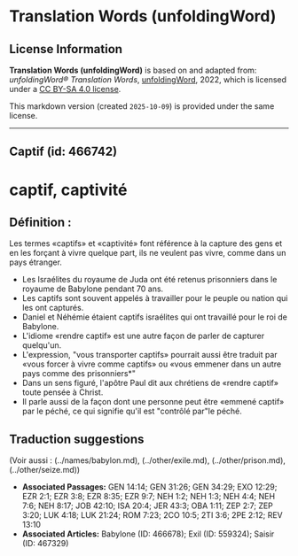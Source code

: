 # Translation Words (unfoldingWord)

## License Information

**Translation Words (unfoldingWord)** is based on and adapted from: _unfoldingWord® Translation Words_, [unfoldingWord](https://unfoldingword.org/utw), 2022, which is licensed under a [CC BY-SA 4.0 license](https://creativecommons.org/licenses/by-sa/4.0/legalcode.en).

This markdown version (created `2025-10-09`) is provided under the same license.



--------------------------------

## Captif (id: 466742)

captif, captivité
=================

Définition :
------------

Les termes «captifs» et «captivité» font référence à la capture des gens et en les forçant à vivre quelque part, ils ne veulent pas vivre, comme dans un pays étranger.

* Les Israélites du royaume de Juda ont été retenus prisonniers dans le royaume de Babylone pendant 70 ans.
* Les captifs sont souvent appelés à travailler pour le peuple ou nation qui les ont capturés.
* Daniel et Néhémie étaient captifs israélites qui ont travaillé pour le roi de Babylone.
* L'idiome «rendre captif» est une autre façon de parler de capturer quelqu'un.
* L'expression, "vous transporter captifs» pourrait aussi être traduit par «vous forcer à vivre comme captifs» ou «vous emmener dans un autre pays comme des prisonniers\*"
* Dans un sens figuré, l'apôtre Paul dit aux chrétiens de «rendre captif» toute pensée à Christ.
* Il parle aussi de la façon dont une personne peut être «emmené captif» par le péché, ce qui signifie qu'il est "contrôlé par"le péché.

Traduction suggestions
----------------------

(Voir aussi : (../names/babylon.md), (../other/exile.md), (../other/prison.md), (../other/seize.md))

* **Associated Passages:** GEN 14:14; GEN 31:26; GEN 34:29; EXO 12:29; EZR 2:1; EZR 3:8; EZR 8:35; EZR 9:7; NEH 1:2; NEH 1:3; NEH 4:4; NEH 7:6; NEH 8:17; JOB 42:10; ISA 20:4; JER 43:3; OBA 1:11; ZEP 2:7; ZEP 3:20; LUK 4:18; LUK 21:24; ROM 7:23; 2CO 10:5; 2TI 3:6; 2PE 2:12; REV 13:10
* **Associated Articles:** Babylone (ID: 466678); Exil (ID: 559324); Saisir (ID: 467329)

